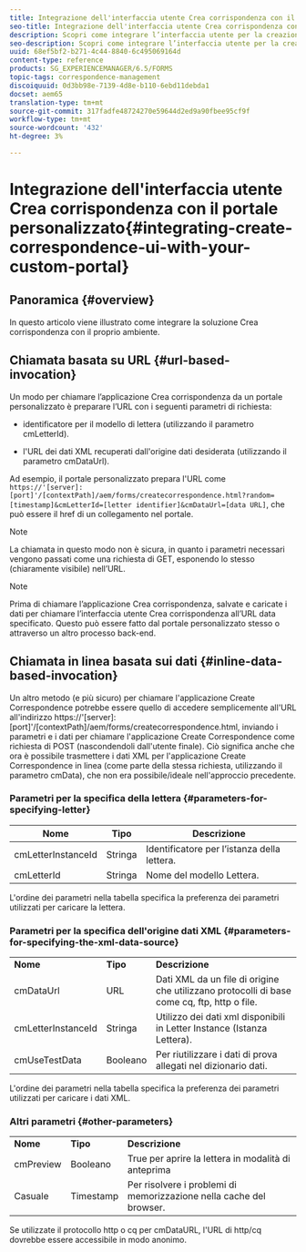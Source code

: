 ```yaml
---
title: Integrazione dell'interfaccia utente Crea corrispondenza con il portale personalizzato
seo-title: Integrazione dell'interfaccia utente Crea corrispondenza con il portale personalizzato
description: Scopri come integrare l’interfaccia utente per la creazione della corrispondenza con il tuo portale personalizzato
seo-description: Scopri come integrare l’interfaccia utente per la creazione della corrispondenza con il tuo portale personalizzato
uuid: 68ef5bf2-b271-4c44-8840-6c495069164d
content-type: reference
products: SG_EXPERIENCEMANAGER/6.5/FORMS
topic-tags: correspondence-management
discoiquuid: 0d3bb98e-7139-4d8e-b110-6ebd11debda1
docset: aem65
translation-type: tm+mt
source-git-commit: 317fadfe48724270e59644d2ed9a90fbee95cf9f
workflow-type: tm+mt
source-wordcount: '432'
ht-degree: 3%

---
```



# Integrazione dell&#39;interfaccia utente Crea corrispondenza con il portale personalizzato{#integrating-create-correspondence-ui-with-your-custom-portal}

## Panoramica {#overview}

In questo articolo viene illustrato come integrare la soluzione Crea corrispondenza con il proprio ambiente.

## Chiamata basata su URL {#url-based-invocation}

Un modo per chiamare l’applicazione Crea corrispondenza da un portale personalizzato è preparare l’URL con i seguenti parametri di richiesta:

* identificatore per il modello di lettera (utilizzando il parametro cmLetterId).

* l&#39;URL dei dati XML recuperati dall&#39;origine dati desiderata (utilizzando il parametro cmDataUrl).

Ad esempio, il portale personalizzato prepara l&#39;URL come\
`https://'[server]:[port]'/[contextPath]/aem/forms/createcorrespondence.html?random=[timestamp]&cmLetterId=[letter identifier]&cmDataUrl=[data URL]`, che può essere il href di un collegamento nel portale.

>[!NOTE]
>
>La chiamata in questo modo non è sicura, in quanto i parametri necessari vengono passati come una richiesta di GET, esponendo lo stesso (chiaramente visibile) nell’URL.

>[!NOTE]
>
>Prima di chiamare l’applicazione Crea corrispondenza, salvate e caricate i dati per chiamare l’interfaccia utente Crea corrispondenza all’URL data specificato. Questo può essere fatto dal portale personalizzato stesso o attraverso un altro processo back-end.

## Chiamata in linea basata sui dati {#inline-data-based-invocation}

Un altro metodo (e più sicuro) per chiamare l&#39;applicazione Create Correspondence potrebbe essere quello di accedere semplicemente all&#39;URL all&#39;indirizzo https://&#39;[server]:[port]&#39;/[contextPath]/aem/forms/createcorrespondence.html, inviando i parametri e i dati per chiamare l&#39;applicazione Create Correspondence come richiesta di POST (nascondendoli dall&#39;utente finale). Ciò significa anche che ora è possibile trasmettere i dati XML per l&#39;applicazione Create Correspondence in linea (come parte della stessa richiesta, utilizzando il parametro cmData), che non era possibile/ideale nell&#39;approccio precedente.

### Parametri per la specifica della lettera {#parameters-for-specifying-letter}

| **Nome** | **Tipo** | **Descrizione** |
|---|---|---|
| cmLetterInstanceId | Stringa | Identificatore per l’istanza della lettera. |
| cmLetterId | Stringa | Nome del modello Lettera. |

L&#39;ordine dei parametri nella tabella specifica la preferenza dei parametri utilizzati per caricare la lettera.

### Parametri per la specifica dell&#39;origine dati XML {#parameters-for-specifying-the-xml-data-source}

<table>
 <tbody>
  <tr>
   <td><strong>Nome</strong></td> 
   <td><strong>Tipo</strong></td> 
   <td><strong>Descrizione</strong></td> 
  </tr>
  <tr>
   <td>cmDataUrl<br /> </td> 
   <td>URL</td> 
   <td>Dati XML da un file di origine che utilizzano protocolli di base come cq, ftp, http o file.<br /> </td> 
  </tr>
  <tr>
   <td>cmLetterInstanceId</td> 
   <td>Stringa</td> 
   <td>Utilizzo dei dati xml disponibili in Letter Instance (Istanza Lettera).</td> 
  </tr>
  <tr>
   <td>cmUseTestData</td> 
   <td>Booleano</td> 
   <td>Per riutilizzare i dati di prova allegati nel dizionario dati.</td> 
  </tr>
 </tbody>
</table>

L&#39;ordine dei parametri nella tabella specifica la preferenza dei parametri utilizzati per caricare i dati XML.

### Altri parametri {#other-parameters}

<table>
 <tbody>
  <tr>
   <td><strong>Nome</strong></td> 
   <td><strong>Tipo</strong></td> 
   <td><strong>Descrizione</strong></td> 
  </tr>
  <tr>
   <td>cmPreview<br /> </td> 
   <td>Booleano</td> 
   <td>True per aprire la lettera in modalità di anteprima<br /> </td> 
  </tr>
  <tr>
   <td>Casuale</td> 
   <td>Timestamp</td> 
   <td>Per risolvere i problemi di memorizzazione nella cache del browser.</td> 
  </tr>
 </tbody>
</table>

Se utilizzate il protocollo http o cq per cmDataURL, l&#39;URL di http/cq dovrebbe essere accessibile in modo anonimo.
